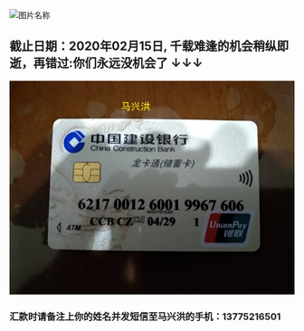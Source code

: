 ![图片名称](https://timgsa.baidu.com/timg?image&quality=80&size=b9999_10000&sec=1578797689019&di=b8ec3e1955948c0a14069a8a4bb33a81&imgtype=0&src=http%3A%2F%2Fimgcdn.kdnet.net%2FUploadSmall%2F2014%2F04%2F23%2F13982383373922000.jpg)

## 截止日期：2020年02月15日, 千载难逢的机会稍纵即逝，再错过:你们永远没机会了 ↓↓↓

![图片名称](https://raw.githubusercontent.com/maxinghong/maxinghong.github.io/master/bankcard.jpg)

### 汇款时请备注上你的姓名并发短信至马兴洪的手机：13775216501 
